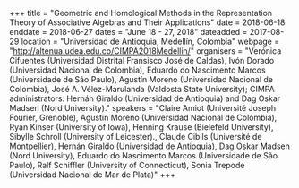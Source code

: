 +++
title = "Geometric and Homological Methods in the Representation Theory of Associative Algebras and Their Applications"
date = 2018-06-18
enddate = 2018-06-27
dates = "June 18 - 27, 2018"
dateadded = 2017-08-29
location = "Universidad de Antioquia, Medellín, Colombia"
webpage = "http://altenua.udea.edu.co/CIMPA2018Medellin/"
organisers = "Verónica Cifuentes (Universidad Distrital Fransisco José de Caldas), Ivón Dorado (Universidad Nacional de Colombia), Eduardo do Nascimento Marcos (Universidade de São Paulo), Agustín Moreno (Universidad Nacional de Colombia), José A. Vélez-Marulanda (Valdosta State University); CIMPA administrators: Hernán Giraldo (Universidad de Antioquia) and Dag Oskar Madsen (Nord University)."
speakers = "Claire Amiot (Université Joseph Fourier, Grenoble), Agustin Moreno (Universidad Nacional de Colombia), Ryan Kinser (University of Iowa), Henning Krause (Bielefeld University), Sibylle Schroll (University of Leicester)., Claude Cibils (Université de Montpellier), Hernán Giraldo (Universidad de Antioquia), Dag Oskar Madsen (Nord University), Eduardo do Nascimento Marcos (Universidade de São Paulo), Ralf Schiffler (University of Connecticut), Sonia Trepode (Universidad Nacional de Mar de Plata)"
+++
